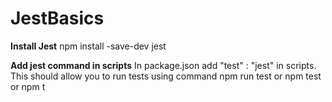 # JestBasics

**Install Jest**
npm install -save-dev jest

**Add jest command in scripts**
In package.json add "test" : "jest" in scripts. This should allow you to run tests using command npm run test or npm test or npm t
